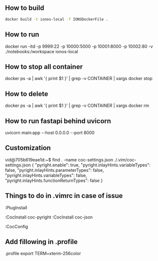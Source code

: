 ## How to build
```bash
docker build -t ionos-local -f IONSDockerFile .
```

## How to run
docker run -itd -p 9999:22 -p 10000:5000 -p 10001:8000 -p 10002:80 -v ./notebooks:/workspace ionos-local

## How to stop all container
docker ps -a | awk '{ print $1 }' | grep -v CONTAINER | xargs docker stop

## How to delete
docker ps -a | awk '{ print $1 }' | grep -v CONTAINER | xargs docker rm


## How to run fastapi behind uvicorn
uvicorn main:app --host 0.0.0.0 --port 8000

## Customization
vid@705b619eae1d:~$ find . -name coc-settings.json
./.vim/coc-settings.json
{
  "pyright.enable": true,
  "pyright.inlayHints.variableTypes": false,
  "pyright.inlayHints.parameterTypes": false,
  "pyright.inlayHints.variableTypes": false,
  "pyright.inlayHints.functionReturnTypes": false
} 

## Things to do in .vimrc in case of issue
:PlugInstall

:CocInstall coc-pyright
:CocInstall coc-json

:CocConfig

## Add fillowing in .profile
.profile
export TERM=xterm-256color
